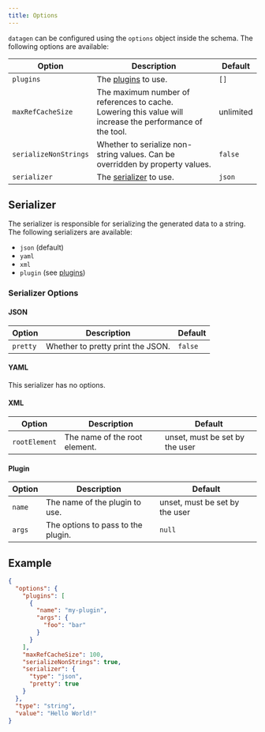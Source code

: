 ```yaml
---
title: Options
---
```


`datagen` can be configured using the `options` object inside the schema.
The following options are available:

| Option                | Description                                                                                                   | Default   |
|-----------------------|---------------------------------------------------------------------------------------------------------------|-----------|
| `plugins`             | The [plugins](../plugins) to use.                                                                             | `[]`      |
| `maxRefCacheSize`     | The maximum number of references to cache.<br/>Lowering this value will increase the performance of the tool. | unlimited |
| `serializeNonStrings` | Whether to serialize non-string values. Can be overridden by property values.                                 | `false`   |
| `serializer`          | The [serializer](#serializer) to use.                                                                         | `json`    |

## Serializer

The serializer is responsible for serializing the generated data to a string.
The following serializers are available:

* `json` (default)
* `yaml`
* `xml`
* `plugin` (see [plugins](../plugins))

### Serializer Options

#### JSON

| Option   | Description                       | Default |
|----------|-----------------------------------|---------|
| `pretty` | Whether to pretty print the JSON. | `false` |

#### YAML

This serializer has no options.

#### XML

| Option        | Description                   | Default                        |
|---------------|-------------------------------|--------------------------------|
| `rootElement` | The name of the root element. | unset, must be set by the user |

#### Plugin

| Option | Description                        | Default                        |
|--------|------------------------------------|--------------------------------|
| `name` | The name of the plugin to use.     | unset, must be set by the user |
| `args` | The options to pass to the plugin. | `null`                         |

## Example

```json
{
  "options": {
    "plugins": [
      {
        "name": "my-plugin",
        "args": {
          "foo": "bar"
        }
      }
    ],
    "maxRefCacheSize": 100,
    "serializeNonStrings": true,
    "serializer": {
      "type": "json",
      "pretty": true
    }
  },
  "type": "string",
  "value": "Hello World!"
}
```
